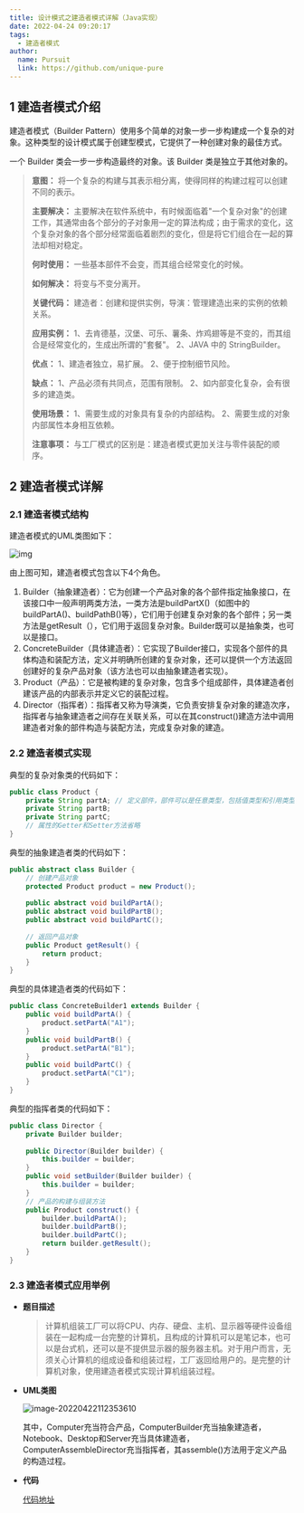 ```yaml
---
title: 设计模式之建造者模式详解（Java实现）
date: 2022-04-24 09:20:17
tags: 
  - 建造者模式
author: 
  name: Pursuit
  link: https://github.com/unique-pure
---
```

## 1 建造者模式介绍

建造者模式（Builder Pattern）使用多个简单的对象一步一步构建成一个复杂的对象。这种类型的设计模式属于创建型模式，它提供了一种创建对象的最佳方式。

一个 Builder 类会一步一步构造最终的对象。该 Builder 类是独立于其他对象的。

> **意图：** 将一个复杂的构建与其表示相分离，使得同样的构建过程可以创建不同的表示。
>
> **主要解决：** 主要解决在软件系统中，有时候面临着"一个复杂对象"的创建工作，其通常由各个部分的子对象用一定的算法构成；由于需求的变化，这个复杂对象的各个部分经常面临着剧烈的变化，但是将它们组合在一起的算法却相对稳定。
>
> **何时使用：** 一些基本部件不会变，而其组合经常变化的时候。
>
> **如何解决：** 将变与不变分离开。
>
> **关键代码：** 建造者：创建和提供实例，导演：管理建造出来的实例的依赖关系。
>
> **应用实例：** 1、去肯德基，汉堡、可乐、薯条、炸鸡翅等是不变的，而其组合是经常变化的，生成出所谓的"套餐"。 2、JAVA 中的 StringBuilder。
>
> **优点：** 1、建造者独立，易扩展。 2、便于控制细节风险。
>
> **缺点：** 1、产品必须有共同点，范围有限制。 2、如内部变化复杂，会有很多的建造类。
>
> **使用场景：** 1、需要生成的对象具有复杂的内部结构。 2、需要生成的对象内部属性本身相互依赖。
>
> **注意事项：** 与工厂模式的区别是：建造者模式更加关注与零件装配的顺序。

## 2 建造者模式详解

### 2.1 建造者模式结构

建造者模式的UML类图如下：

![img](https://img-blog.csdnimg.cn/img_convert/40c35512ccb37dfcc48e4c95537583df.png)

由上图可知，建造者模式包含以下4个角色。

1. Builder（抽象建造者）：它为创建一个产品对象的各个部件指定抽象接口，在该接口中一般声明两类方法，一类方法是buildPartX()（如图中的buildPartA()、buildPathB()等），它们用于创建复杂对象的各个部件；另一类方法是getResult（），它们用于返回复杂对象。Builder既可以是抽象类，也可以是接口。
2. ConcreteBuilder（具体建造者）：它实现了Builder接口，实现各个部件的具体构造和装配方法，定义并明确所创建的复杂对象，还可以提供一个方法返回创建好的复杂产品对象（该方法也可以由抽象建造者实现）。
3. Product（产品）：它是被构建的复杂对象，包含多个组成部件，具体建造者创建该产品的内部表示并定义它的装配过程。
4. Director（指挥者）：指挥者又称为导演类，它负责安排复杂对象的建造次序，指挥者与抽象建造者之间存在关联关系，可以在其construct()建造方法中调用建造者对象的部件构造与装配方法，完成复杂对象的建造。

### 2.2 建造者模式实现

典型的复杂对象类的代码如下：

```java
public class Product {
    private String partA; // 定义部件，部件可以是任意类型，包括值类型和引用类型
    private String partB;
    private String partC;
    // 属性的Getter和Setter方法省略
}
```

典型的抽象建造者类的代码如下：

```java
public abstract class Builder {
    // 创建产品对象
    protected Product product = new Product();
    
    public abstract void buildPartA();
    public abstract void buildPartB();
    public abstract void buildPartC();
    
    // 返回产品对象
    public Product getResult() {
        return product;
    }
}
```

典型的具体建造者类的代码如下：

```java
public class ConcreteBuilder1 extends Builder {
    public void buildPartA() {
        product.setPartA("A1");
    }
    public void buildPartB() {
        product.setPartA("B1");
    }
    public void buildPartC() {
        product.setPartA("C1");
    }
}
```

典型的指挥者类的代码如下：

```java
public class Director {
    private Builder builder;
    
    public Director(Builder builder) {
        this.builder = builder;
    }
    public void setBuilder(Builder builder) {
        this.builder = builder;
    }
    // 产品的构建与组装方法
    public Product construct() {
        builder.buildPartA();
        builder.buildPartB();
        builder.buildPartC();
        return builder.getResult();
    }
}
```

### 2.3 建造者模式应用举例

* **题目描述**

  > 计算机组装工厂可以将CPU、内存、硬盘、主机、显示器等硬件设备组装在一起构成一台完整的计算机，且构成的计算机可以是笔记本，也可以是台式机，还可以是不提供显示器的服务器主机。对于用户而言，无须关心计算机的组成设备和组装过程，工厂返回给用户的。是完整的计算机对象，使用建造者模式实现计算机组装过程。

* **UML类图**

  ![image-20220422112353610](https://img-blog.csdnimg.cn/img_convert/1fdeeeff495aee804c759ee81b8094b6.png)

  其中，Computer充当符合产品，ComputerBuilder充当抽象建造者，Notebook、Desktop和Server充当具体建造者，ComputerAssembleDirector充当指挥者，其assemble()方法用于定义产品的构造过程。

* **代码**

  [代码地址](https://github.com/unique-pure/designpattern_code/tree/main/src/builder_pattern)